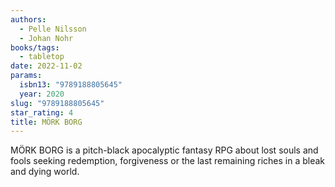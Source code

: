 ```yaml
---
authors:
  - Pelle Nilsson
  - Johan Nohr
books/tags:
  - tabletop
date: 2022-11-02
params:
  isbn13: "9789188805645"
  year: 2020
slug: "9789188805645"
star_rating: 4
title: MÖRK BORG
---
```


MÖRK BORG is a pitch-black apocalyptic fantasy RPG about lost souls and fools seeking redemption, forgiveness or the last remaining riches in a bleak and dying world.

<!--more-->
